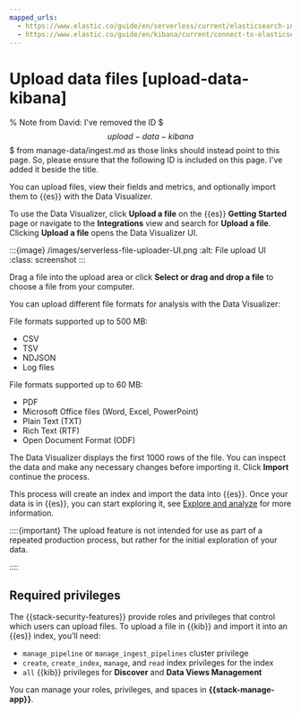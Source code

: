 ```yaml
---
mapped_urls:
  - https://www.elastic.co/guide/en/serverless/current/elasticsearch-ingest-data-file-upload.html
  - https://www.elastic.co/guide/en/kibana/current/connect-to-elasticsearch.html#upload-data-kibana
---
```


# Upload data files [upload-data-kibana]

% Note from David: I've removed the ID $$$upload-data-kibana$$$ from manage-data/ingest.md as those links should instead point to this page. So, please ensure that the following ID is included on this page. I've added it beside the title.

You can upload files, view their fields and metrics, and optionally import them to {{es}} with the Data Visualizer. 

To use the Data Visualizer, click **Upload a file** on the {{es}} **Getting Started** page or navigate to the **Integrations** view and search for **Upload a file**. Clicking **Upload a file** opens the Data Visualizer UI.

:::{image} /images/serverless-file-uploader-UI.png
:alt: File upload UI
:class: screenshot
:::

Drag a file into the upload area or click **Select or drag and drop a file** to choose a file from your computer.

You can upload different file formats for analysis with the Data Visualizer:

File formats supported up to 500 MB:

* CSV
* TSV
* NDJSON
* Log files

File formats supported up to 60 MB:

* PDF
* Microsoft Office files (Word, Excel, PowerPoint)
* Plain Text (TXT)
* Rich Text (RTF)
* Open Document Format (ODF)

The Data Visualizer displays the first 1000 rows of the file. You can inspect the data and make any necessary changes before importing it. Click **Import** continue the process.

This process will create an index and import the data into {{es}}. Once your data is in {{es}}, you can start exploring it, see [Explore and analyze](/explore-analyze/index.md) for more information.

::::{important}
The upload feature is not intended for use as part of a repeated production process, but rather for the initial exploration of your data.

::::

## Required privileges

The {{stack-security-features}} provide roles and privileges that control which users can upload files. To upload a file in {{kib}} and import it into an {{es}} index, you’ll need:

* `manage_pipeline` or `manage_ingest_pipelines` cluster privilege
* `create`, `create_index`, `manage`, and `read` index privileges for the index
* `all` {{kib}} privileges for **Discover** and **Data Views Management**

You can manage your roles, privileges, and spaces in **{{stack-manage-app}}**.